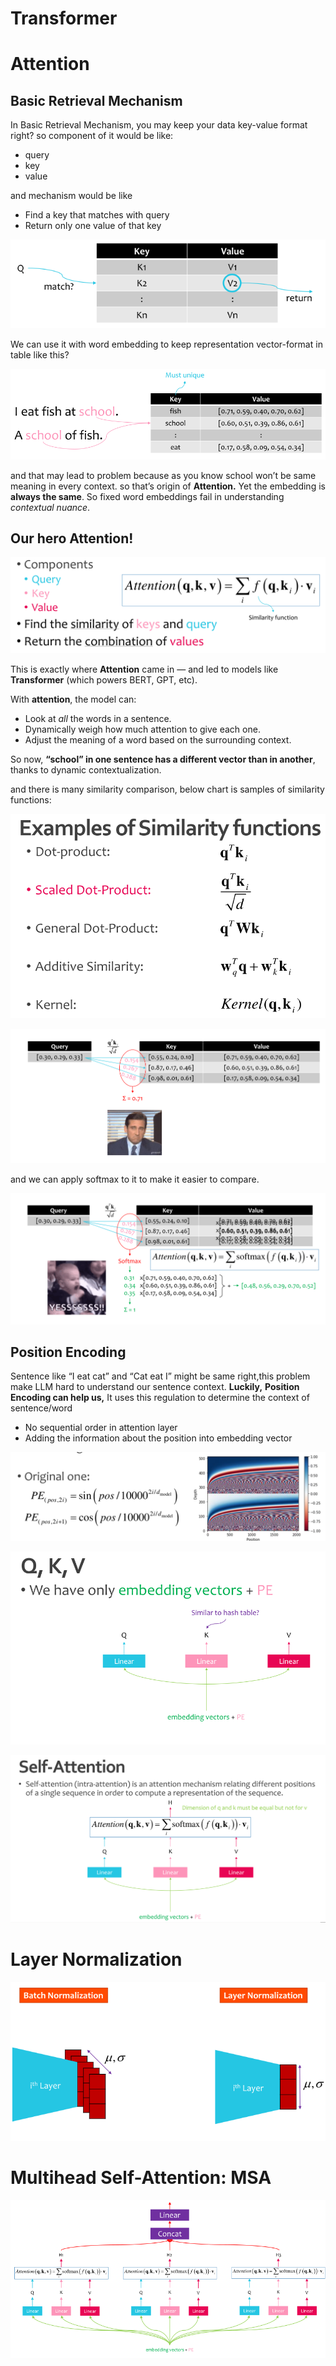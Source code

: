 # Transformer

# Attention

## Basic Retrieval Mechanism

In Basic Retrieval Mechanism, you may keep your data key-value format right? so component of it would be like:

- query
- key
- value

and mechanism would be like  

- Find a key that matches with query
- Return only one value of that key

![image.png](Transformer%201dea5ca462ef8074a96bd8a5697259f9/image.png)

We can use it with word embedding to keep representation vector-format in table like this?

![image.png](Transformer%201dea5ca462ef8074a96bd8a5697259f9/image%201.png)

and that may lead to problem because as you know school won’t be same meaning in every context. so that’s origin of **Attention.** Yet the embedding is **always the same**. So fixed word embeddings fail in understanding *contextual nuance*.

## Our hero Attention!

![image.png](Transformer%201dea5ca462ef8074a96bd8a5697259f9/image%202.png)

This is exactly where **Attention** came in — and led to models like **Transformer** (which powers BERT, GPT, etc).

With **attention**, the model can:

- Look at *all* the words in a sentence.
- Dynamically weigh how much attention to give each one.
- Adjust the meaning of a word based on the surrounding context.

So now, **“school” in one sentence has a different vector than in another**, thanks to dynamic contextualization.

and there is many similarity comparison, below chart is samples of similarity functions:

![image.png](Transformer%201dea5ca462ef8074a96bd8a5697259f9/image%203.png)

![image.png](Transformer%201dea5ca462ef8074a96bd8a5697259f9/image%204.png)

and we can apply softmax to it to make it easier to compare. 

![image.png](Transformer%201dea5ca462ef8074a96bd8a5697259f9/image%205.png)

## Position Encoding

Sentence like “I eat cat” and “Cat eat I” might be same right,this problem make LLM hard to understand our sentence context. **Luckily,** **Position Encoding can help us,** It uses this regulation to determine the context of sentence/word

- No sequential order in attention layer
- Adding the information about the position into
embedding vector

![image.png](Transformer%201dea5ca462ef8074a96bd8a5697259f9/image%206.png)

![image.png](Transformer%201dea5ca462ef8074a96bd8a5697259f9/image%207.png)

![image.png](Transformer%201dea5ca462ef8074a96bd8a5697259f9/image%208.png)

# Layer Normalization

![image.png](Transformer%201dea5ca462ef8074a96bd8a5697259f9/image%209.png)

# Multihead Self-Attention: MSA

![image.png](Transformer%201dea5ca462ef8074a96bd8a5697259f9/image%2010.png)